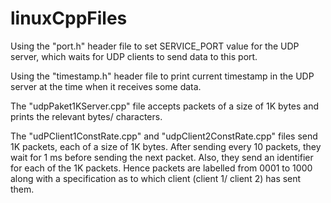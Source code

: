 # linuxCppFiles

Using the "port.h" header file to set SERVICE_PORT value for the UDP server, which waits for UDP clients to send data to this port.

Using the "timestamp.h" header file to print current timestamp in the UDP server at the time when it receives some data.

The "udpPaket1KServer.cpp" file accepts packets of a size of 1K bytes and prints the relevant bytes/ characters.

The "udPClient1ConstRate.cpp" and "udpClient2ConstRate.cpp" files send 1K packets, each of a size of 1K bytes.
After sending every 10 packets, they wait for 1 ms before sending the next packet.
Also, they send an identifier for each of the 1K packets.
Hence packets are labelled from 0001 to 1000 along with a specification as to which client (client 1/ client 2) has sent them.
